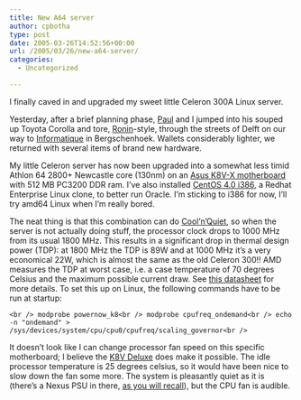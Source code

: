```yaml
---
title: New A64 server
author: cpbotha
type: post
date: 2005-03-26T14:52:56+00:00
url: /2005/03/26/new-a64-server/
categories:
  - Uncategorized

---
```

I finally caved in and upgraded my sweet little Celeron 300A Linux server.

Yesterday, after a brief planning phase, [Paul][1] and I jumped into his souped up Toyota Corolla and tore, [Ronin][2]-style, through the streets of Delft on our way to [Informatique][3] in Bergschenhoek. Wallets considerably lighter, we returned with several items of brand new hardware.

My little Celeron server has now been upgraded into a somewhat less timid Athlon 64 2800+ Newcastle core (130nm) on an [Asus K8V-X motherboard][4] with 512 MB PC3200 DDR ram. I&#8217;ve also installed [CentOS 4.0 i386][5], a Redhat Enterprise Linux clone, to better run Oracle. I&#8217;m sticking to i386 for now, I&#8217;ll try amd64 Linux when I&#8217;m really bored.

The neat thing is that this combination can do [Cool&#8217;n&#8217;Quiet][6], so when the server is not actually doing stuff, the processor clock drops to 1000 MHz from its usual 1800 MHz. This results in a significant drop in thermal design power (TDP): at 1800 MHz the TDP is 89W and at 1000 MHz it&#8217;s a very economical 22W, which is almost the same as the old Celeron 300!! AMD measures the TDP at worst case, i.e. a case temperature of 70 degrees Celsius and the maximum possible current draw. See [this datasheet][7] for more details. To set this up on Linux, the following commands have to be run at startup:
  
`<br />
modprobe powernow_k8<br />
modprobe cpufreq_ondemand<br />
echo -n "ondemand" > /sys/devices/system/cpu/cpu0/cpufreq/scaling_governor<br />
` 

It doesn&#8217;t look like I can change processor fan speed on this specific motherboard; I believe the [K8V Deluxe][8] does make it possible. The idle processor temperature is 25 degrees celsius, so it would have been nice to slow down the fan some more. The system is pleasantly quiet as it is (there&#8217;s a Nexus PSU in there, [as you will recall][9]), but the CPU fan is audible.

 [1]: http://pwdebruin.net/?q=blog
 [2]: http://www.imdb.com/title/tt0122690/
 [3]: http://www.informatique.nl/
 [4]: http://www.asus.com/products/mb/socket754/k8v-x/overview.htm
 [5]: http://www.centos.org/
 [6]: http://www.amd.com/us-en/Processors/ProductInformation/0,,30_118_9485_9487%5E10272,00.html
 [7]: http://www.amd.com/us-en/assets/content_type/white_papers_and_tech_docs/30430.pdf
 [8]: http://www.asus.com/products/mb/socket754/k8v-d/overview.htm
 [9]: http://cpbotha.net/weblogs/cpbotha/archives/001495.html
